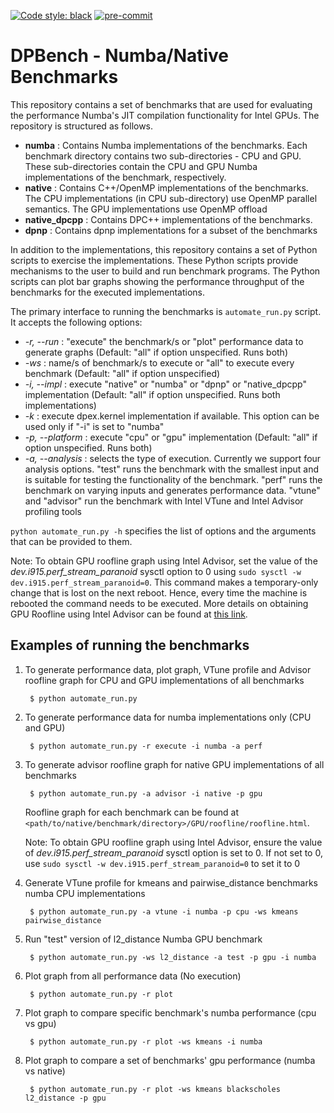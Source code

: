 [![Code style: black](https://img.shields.io/badge/code%20style-black-000000.svg)](https://github.com/psf/black)
[![pre-commit](https://github.com/IntelPython/dpbench/actions/workflows/pre-commit.yml/badge.svg)](https://github.com/IntelPython/dpbench/actions/workflows/pre-commit.yml)

# DPBench - Numba/Native Benchmarks

This repository contains a set of benchmarks that are used for evaluating the performance Numba's JIT compilation functionality for Intel GPUs. The repository is structured as follows.
* __numba__ : Contains Numba implementations of the benchmarks. Each benchmark directory contains two sub-directories - CPU and GPU. These sub-directories contain the CPU and GPU Numba implementations of the benchmark, respectively.
* __native__ : Contains C++/OpenMP implementations of the benchmarks. The CPU implementations (in CPU sub-directory) use OpenMP parallel semantics. The GPU implementations use OpenMP offload
* __native_dpcpp__ : Contains DPC++ implementations of the benchmarks.
* __dpnp__ : Contains dpnp implementations for a subset of the benchmarks

In addition to the implementations, this repository contains a set of Python scripts to exercise the implementations. These Python scripts provide mechanisms to the user to build and run benchmark programs. The Python scripts can plot bar graphs showing the performance throughput of the benchmarks for the executed implementations.

The primary interface to running the benchmarks is `automate_run.py` script. It accepts the following options:
* _-r, --run_ : "execute" the benchmark/s or "plot" performance data to generate graphs (Default: "all" if option unspecified. Runs both)
* _-ws_ : name/s of benchmark/s to execute or "all" to execute every benchmark (Default: "all" if option unspecified)
* _-i, --impl_ : execute "native" or "numba" or "dpnp" or "native_dpcpp" implementation (Default: "all" if option unspecified. Runs both implementations)
* _-k_ : execute dpex.kernel implementation if available. This option can be used only if "-i" is set to "numba"
* _-p, --platform_ : execute "cpu" or "gpu" implementation (Default: "all" if option unspecified. Runs both)
* _-a, --analysis_ : selects the type of execution. Currently we support four analysis options. "test" runs the benchmark with the smallest input and is suitable for testing the functionality of the benchmark. "perf" runs the benchmark on varying inputs and generates performance data. "vtune" and "advisor" run the benchmark with Intel VTune and Intel Advisor profiling tools

`python automate_run.py -h` specifies the list of options and the arguments that can be provided to them.

Note: To obtain GPU roofline graph using Intel Advisor, set the value of the _dev.i915.perf_stream_paranoid_ sysctl option to 0 using `sudo sysctl -w dev.i915.perf_stream_paranoid=0`. This command makes a temporary-only change that is lost on the next reboot. Hence, every time the machine is rebooted the command needs to be executed. More details on obtaining GPU Roofline using Intel Advisor can be found at [this link](https://software.intel.com/content/www/us/en/develop/documentation/get-started-with-advisor/top/offload-advisor-workflow/identify-gpu-performance-bottlenecks-using-gpu-roofline.html).

## Examples of running the benchmarks

1. To generate performance data, plot graph, VTune profile and Advisor roofline graph for CPU and GPU implementations of all benchmarks

        $ python automate_run.py

2. To generate performance data for numba implementations only (CPU and GPU)

        $ python automate_run.py -r execute -i numba -a perf

3. To generate advisor roofline graph for native GPU implementations of all benchmarks

        $ python automate_run.py -a advisor -i native -p gpu

   Roofline graph for each benchmark can be found at `<path/to/native/benchmark/directory>/GPU/roofline/roofline.html`.

   Note: To obtain GPU roofline graph using Intel Advisor, ensure the value of _dev.i915.perf_stream_paranoid_ sysctl option is set to 0. If not set to 0, use `sudo sysctl -w dev.i915.perf_stream_paranoid=0` to set it to 0

4. Generate VTune profile for kmeans and pairwise_distance benchmarks numba CPU implementations

        $ python automate_run.py -a vtune -i numba -p cpu -ws kmeans pairwise_distance

5. Run "test" version of l2_distance Numba GPU benchmark

        $ python automate_run.py -ws l2_distance -a test -p gpu -i numba

6. Plot graph from all performance data (No execution)

        $ python automate_run.py -r plot

6. Plot graph to compare specific benchmark's numba performance (cpu vs gpu)

        $ python automate_run.py -r plot -ws kmeans -i numba

6. Plot graph to compare a set of benchmarks' gpu performance (numba vs native)

        $ python automate_run.py -r plot -ws kmeans blackscholes l2_distance -p gpu

